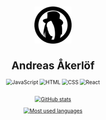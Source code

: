 <p align="center">
  <img src="logo_black.svg" alt="Logo" height="100">
  <h1 align="center">Andreas Åkerlöf</h1>
</p>

<p align="center">
  <img src="https://devicon.dev/devicon.git/icons/javascript/javascript-original.svg" alt="JavaScript" height="50">
  <img src="https://devicon.dev/devicon.git/icons/html5/html5-original.svg" alt="HTML" height="50">
  <img src="https://devicon.dev/devicon.git/icons/css3/css3-original.svg" alt="CSS" height="50">
  <img src="https://devicon.dev/devicon.git/icons/react/react-original.svg" alt="React" height="50">
</p>

<h2></h2>

<p align="center">
  <a href="https://github.com/anuraghazra/github-readme-stats">
    <img src="https://github-readme-stats.vercel.app/api?username=Awkes&show_icons=true" alt="GitHub stats">
  </a>
</p>
  
<p align="center">
  <a href="https://github.com/anuraghazra/github-readme-stats" align="center">
    <img src="https://github-readme-stats.vercel.app/api/top-langs/?username=Awkes&hide=php&langs_count=5" alt="Most used languages">
  </a>
</p>
